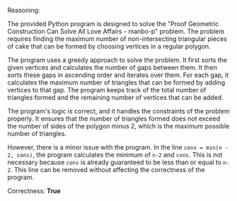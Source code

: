 Reasoning:

The provided Python program is designed to solve the "Proof Geometric Construction Can Solve All Love Affairs - manbo-p" problem. The problem requires finding the maximum number of non-intersecting triangular pieces of cake that can be formed by choosing vertices in a regular polygon.

The program uses a greedy approach to solve the problem. It first sorts the given vertices and calculates the number of gaps between them. It then sorts these gaps in ascending order and iterates over them. For each gap, it calculates the maximum number of triangles that can be formed by adding vertices to that gap. The program keeps track of the total number of triangles formed and the remaining number of vertices that can be added.

The program's logic is correct, and it handles the constraints of the problem properly. It ensures that the number of triangles formed does not exceed the number of sides of the polygon minus 2, which is the maximum possible number of triangles.

However, there is a minor issue with the program. In the line `cons = min(n - 2, cons)`, the program calculates the minimum of `n-2` and `cons`. This is not necessary because `cons` is already guaranteed to be less than or equal to `n-2`. This line can be removed without affecting the correctness of the program.

Correctness: **True**